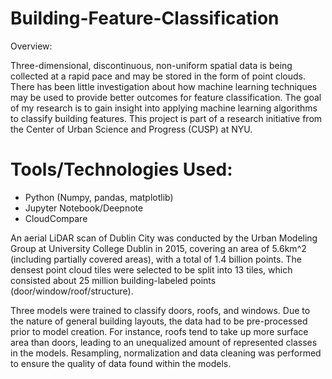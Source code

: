 # Building-Feature-Classification
Overview: 

Three-dimensional, discontinuous, non-uniform spatial data is being collected at a rapid pace and may be stored in the form of point clouds. There has been little investigation about how machine learning techniques may be used to provide better outcomes for feature classification. The goal of my research is to gain insight into applying machine learning algorithms to classify building features. This project is part of a research initiative from the Center of Urban Science and Progress (CUSP) at NYU. 

# Tools/Technologies Used: 
- Python (Numpy, pandas, matplotlib) 
- Jupyter Notebook/Deepnote
- CloudCompare 

An aerial LiDAR scan of Dublin City was conducted by the Urban Modeling Group at University College Dublin in 2015, covering an area of 5.6km^2 (including partially covered areas), with a total of 1.4 billion points. The densest point cloud tiles were selected to be split into 13 tiles, which consisted about 25 million building-labeled points (door/window/roof/structure). 

Three models were trained to classify doors, roofs, and windows. Due to the nature of general building layouts, the data had to be pre-processed prior to model creation. For instance, roofs tend to take up more surface area than doors, leading to an unequalized amount of represented classes in the models. Resampling, normalization and data cleaning was performed to ensure the quality of data found within the models. 
